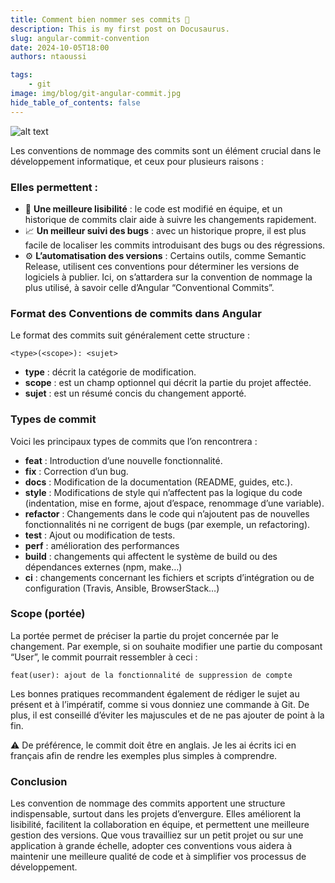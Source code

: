 ```yaml
---
title: Comment bien nommer ses commits 📝
description: This is my first post on Docusaurus.
slug: angular-commit-convention
date: 2024-10-05T18:00
authors: ntaoussi

tags: 
    - git
image: img/blog/git-angular-commit.jpg
hide_table_of_contents: false
---
```


![alt text](../static/img/blog/git-angular-commit.jpg)

Les conventions de nommage des commits sont un élément crucial dans le développement informatique, et ceux pour plusieurs raisons :

### Elles permettent :
- 🔎 **Une meilleure lisibilité** : le code est modifié en équipe, et un historique de commits clair aide à suivre les changements rapidement.
- 📈 **Un meilleur suivi des bugs** : avec un historique propre, il est plus facile de localiser les commits introduisant des bugs ou des régressions.
- ⚙️ **L’automatisation des versions** : Certains outils, comme Semantic Release, utilisent ces conventions pour déterminer les versions de logiciels à publier.
Ici, on s’attardera sur la convention de nommage la plus utilisé, à savoir celle d’Angular “Conventional Commits”.

### Format des Conventions de commits dans Angular
Le format des commits suit généralement cette structure :

`<type>(<scope>): <sujet>`

- **type** : décrit la catégorie de modification.
- **scope** : est un champ optionnel qui décrit la partie du projet affectée.
- **sujet** : est un résumé concis du changement apporté.

### Types de commit
Voici les principaux types de commits que l’on rencontrera :

- **feat** : Introduction d’une nouvelle fonctionnalité.
- **fix** : Correction d’un bug.
- **docs** : Modification de la documentation (README, guides, etc.).
- **style** : Modifications de style qui n’affectent pas la logique du code (indentation, mise en forme, ajout d’espace, renommage d’une variable).
- **refactor** : Changements dans le code qui n’ajoutent pas de nouvelles fonctionnalités ni ne corrigent de bugs (par exemple, un refactoring).
- **test** : Ajout ou modification de tests.
- **perf** : amélioration des performances
- **build** : changements qui affectent le système de build ou des dépendances externes (npm, make…)
- **ci** : changements concernant les fichiers et scripts d’intégration ou de configuration (Travis, Ansible, BrowserStack…)

### Scope (portée)
La portée permet de préciser la partie du projet concernée par le changement. Par exemple, si on souhaite modifier une partie du composant “User”, le commit pourrait ressembler à ceci :

`feat(user): ajout de la fonctionnalité de suppression de compte`

Les bonnes pratiques recommandent également de rédiger le sujet au présent et à l’impératif, comme si vous donniez une commande à Git. De plus, il est conseillé d’éviter les majuscules et de ne pas ajouter de point à la fin.

⚠️ De préférence, le commit doit être en anglais. Je les ai écrits ici en français afin de rendre les exemples plus simples à comprendre.

### Conclusion
Les convention de nommage des commits apportent une structure indispensable, surtout dans les projets d’envergure. Elles améliorent la lisibilité, facilitent la collaboration en équipe, et permettent une meilleure gestion des versions. Que vous travailliez sur un petit projet ou sur une application à grande échelle, adopter ces conventions vous aidera à maintenir une meilleure qualité de code et à simplifier vos processus de développement.